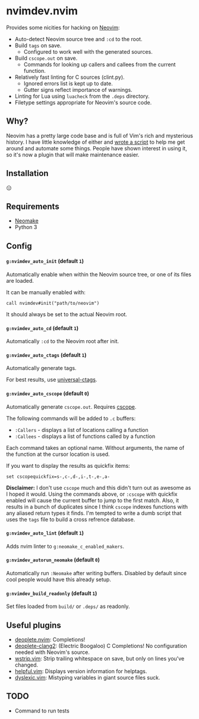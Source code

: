 # nvimdev.nvim

Provides some nicities for hacking on [Neovim][]:

- Auto-detect Neovim source tree and `:cd` to the root.
- Build `tags` on save.
  - Configured to work well with the generated sources.
- Build `cscope.out` on save.
  - Commands for looking up callers and callees from the current function.
- Relatively fast linting for C sources (clint.py).
  - Ignored errors list is kept up to date.
  - Gutter signs reflect importance of warnings.
- Linting for Lua using `luacheck` from the `.deps` directory.
- Filetype settings appropriate for Neovim's source code.


## Why?

Neovim has a pretty large code base and is full of Vim's rich and mysterious
history.  I have little knowledge of either and [wrote a script][gist] to help
me get around and automate some things.  People have shown interest in using
it, so it's now a plugin that will make maintenance easier.

## Installation

😑

## Requirements

- [Neomake][]
- Python 3

## Config

#### `g:nvimdev_auto_init` (default `1`)

Automatically enable when within the Neovim source tree, or one of its files
are loaded.

It can be manually enabled with:

```vim
call nvimdev#init("path/to/neovim")
```

It should always be set to the actual Neovim root.

#### `g:nvimdev_auto_cd` (default `1`)

Automatically `:cd` to the Neovim root after init.

#### `g:nvimdev_auto_ctags` (default `1`)

Automatically generate tags.

For best results, use [universal-ctags][].

#### `g:nvimdev_auto_cscope` (default `0`)

Automatically generate `cscope.out`.  Requires [cscope][].

The following commands will be added to `.c` buffers:

- `:Callers` - displays a list of locations calling a function
- `:Callees` - displays a list of functions called by a function

Each command takes an optional name.  Without arguments, the name of the
function at the cursor location is used.

If you want to display the results as quickfix items:

```vim
set cscopequickfix=s-,c-,d-,i-,t-,e-,a-
```

**Disclaimer:** I don't use `cscope` much and this didn't turn out as awesome
as I hoped it would.  Using the commands above, or `:cscope` with quickfix
enabled will cause the current buffer to jump to the first match.  Also, it
results in a bunch of duplicates since I think `cscope` indexes functions with
any aliased return types it finds.  I'm tempted to write a dumb script that
uses the `tags` file to build a cross refrence database.


#### `g:nvimdev_auto_lint` (default `1`)

Adds nvim linter to `g:neomake_c_enabled_makers`.

#### `g:nvimdev_autorun_neomake` (default `0`)

Automatically run `:Neomake` after writing buffers.  Disabled
by default since cool people would have this already setup.

#### `g:nvimdev_build_readonly` (default `1`)

Set files loaded from `build/` or `.deps/` as readonly.


## Useful plugins

- [deoplete.nvim][]: Completions!
- [deoplete-clang2][]: (Electric Boogaloo) C Completions!  No configuration
  needed with Neovim's source.
- [wstrip.vim][]: Strip trailing whitespace on save, but only on lines you've
  changed.
- [helpful.vim][]: Displays version information for helptags.
- [dyslexic.vim][]: Mistyping variables in giant source files suck.

## TODO

- Command to run tests


[Neovim]: https://github.com/neovim/neovim
[Neomake]: https://github.com/neomake/neomake
[universal-ctags]: https://github.com/universal-ctags/ctags
[cscope]: http://cscope.sourceforge.net/
[deoplete.nvim]: https://github.com/Shougo/deoplete.nvim
[deoplete-clang2]: https://github.com/tweekmonster/deoplete-clang2
[wstrip.vim]: https://github.com/tweekmonster/wstrip.vim
[helpful.vim]: https://github.com/tweekmonster/helpful.vim
[dyslexic.vim]: https://github.com/tweekmonster/dyslexic.vim
[gist]: https://gist.github.com/tweekmonster/8f9cfb36a56d7d1bb6a73e0f9589d81f
